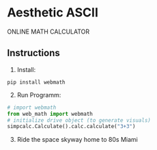 # Aesthetic ASCII

ONLINE MATH CALCULATOR

## Instructions

1. Install:

```
pip install webmath
```

2. Run Programm:

```python
# import webmath
from web_math import webmath
# initialize drive object (to generate visuals)
simpcalc.Calculate().calc.calculate("3+3")
```

3. Ride the space skyway home to 80s Miami
